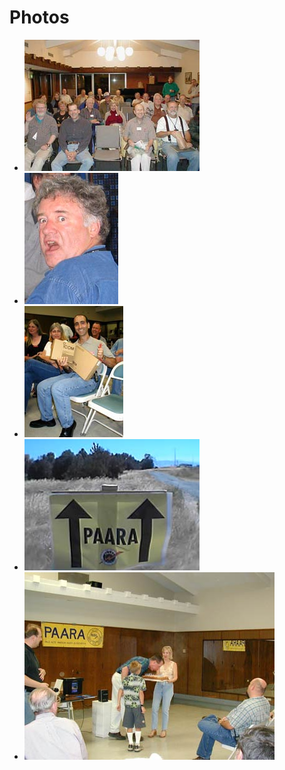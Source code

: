 # Photos

* ![](/images/meeting-02.jpg)
* ![](/images/af6tf-funny.jpg)
* ![](/images/meeting-04.jpg)
* ![](/images/sign-01.jpg)
* ![](/images/meeting-03.jpg)
